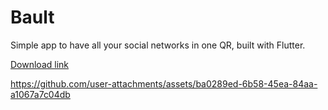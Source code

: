 # Bault

Simple app to have all your social networks in one QR, built with Flutter.

[Download link](https://play.google.com/store/apps/details?id=com.controlmet.bault&hl=es_CO)

https://github.com/user-attachments/assets/ba0289ed-6b58-45ea-84aa-a1067a7c04db

